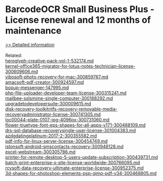 # BarcodeOCR Small Business Plus - License renewal and 12 months of maintenance
[>> Detailed information](https://secure.shareit.com/shareit/product.html?productid=300782666&affiliateid=200057808)<br/><br/>Related:
<br />[heroglyph-creative-pack-vol-1-532174.md](https://github.com/downloadplanet/downloadplanet/blob/main/heroglyph-creative-pack-vol-1-532174.md)<br />[kernel-office365-migrator-for-lotus-notes-technician-license-300609606.md](https://github.com/downloadplanet/downloadplanet/blob/main/kernel-office365-migrator-for-lotus-notes-technician-license-300609606.md)<br />[vibosoft-photo-recovery-for-mac-300859767.md](https://github.com/downloadplanet/downloadplanet/blob/main/vibosoft-photo-recovery-for-mac-300859767.md)<br />[amacsoft-pdf-creator-300924597.md](https://github.com/downloadplanet/downloadplanet/blob/main/amacsoft-pdf-creator-300924597.md)<br />[bopup-messenger-147995.md](https://github.com/downloadplanet/downloadplanet/blob/main/bopup-messenger-147995.md)<br />[php-file-uploader-developer-team-license-300315241.md](https://github.com/downloadplanet/downloadplanet/blob/main/php-file-uploader-developer-team-license-300315241.md)<br />[mailbee-sslsmime-single-computer-300188292.md](https://github.com/downloadplanet/downloadplanet/blob/main/mailbee-sslsmime-single-computer-300188292.md)<br />[upgradetodevelopersuite-300009615.md](https://github.com/downloadplanet/downloadplanet/blob/main/upgradetodevelopersuite-300009615.md)<br />[disk-recovery-toolkitntfs-recovery-removable-media-recoveryadministrator-license-300741305.md](https://github.com/downloadplanet/downloadplanet/blob/main/disk-recovery-toolkitntfs-recovery-removable-media-recoveryadministrator-license-300741305.md)<br />[loc00044-plate-0107-jpg-4096px-300731060.md](https://github.com/downloadplanet/downloadplanet/blob/main/loc00044-plate-0107-jpg-4096px-300731060.md)<br />[flower-truetype-font-eps-shapes-for-all-apps-v171-300488109.md](https://github.com/downloadplanet/downloadplanet/blob/main/flower-truetype-font-eps-shapes-for-all-apps-v171-300488109.md)<br />[drs-sql-database-recoverysingle-user-license-301004383.md](https://github.com/downloadplanet/downloadplanet/blob/main/drs-sql-database-recoverysingle-user-license-301004383.md)<br />[azdgdatingplatinum-2017-2-300355582.md](https://github.com/downloadplanet/downloadplanet/blob/main/azdgdatingplatinum-2017-2-300355582.md)<br />[pdf-info-for-linux-server-license-300454749.md](https://github.com/downloadplanet/downloadplanet/blob/main/pdf-info-for-linux-server-license-300454749.md)<br />[istonsoft-android-smscontacts-recovery-300948128.md](https://github.com/downloadplanet/downloadplanet/blob/main/istonsoft-android-smscontacts-recovery-300948128.md)<br />[excel-webstream-300305786.md](https://github.com/downloadplanet/downloadplanet/blob/main/excel-webstream-300305786.md)<br />[printer-for-remote-desktop-5-users-update-subscription-300439731.md](https://github.com/downloadplanet/downloadplanet/blob/main/printer-for-remote-desktop-5-users-update-subscription-300439731.md)<br />[batch-print-enterprise-x-site-license-worldwide-300766095.md](https://github.com/downloadplanet/downloadplanet/blob/main/batch-print-enterprise-x-site-license-worldwide-300766095.md)<br />[rcysoft-data-recovery-ultimate-enterprise-license-300952375.md](https://github.com/downloadplanet/downloadplanet/blob/main/rcysoft-data-recovery-ultimate-enterprise-license-300952375.md)<br />[3d-shapes-for-photoshop-elements-psp-gimp-pdf-v34-300468805.md](https://github.com/downloadplanet/downloadplanet/blob/main/3d-shapes-for-photoshop-elements-psp-gimp-pdf-v34-300468805.md)